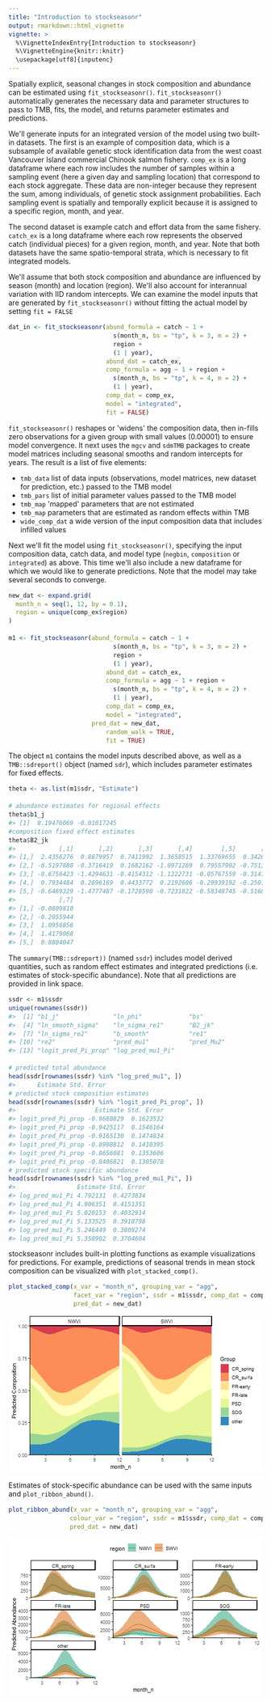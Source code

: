 ```yaml
---
title: "Introduction to stockseasonr"
output: rmarkdown::html_vignette
vignette: >
  %\VignetteIndexEntry{Introduction to stockseasonr}
  %\VignetteEngine{knitr::knitr}
  \usepackage[utf8]{inputenc}
---
```






Spatially explicit, seasonal changes in stock composition and abundance can be estimated using `fit_stockseasonr()`. `fit_stockseasonr()` automatically generates the necessary data and parameter structures to pass to TMB, fits, the model, and returns parameter estimates and predictions.

We'll generate inputs for an integrated version of the model using two built-in datasets. The first is an example of composition data, which is a subsample of available genetic stock identification data from the west coast Vancouver Island commercial Chinook salmon fishery. `comp_ex` is a long dataframe where each row includes the number of samples within a sampling event (here a given day and sampling location) that correspond to each stock aggregate. These data are non-integer because they represent the sum, among individuals, of genetic stock assignment probabilities. Each sampling event is spatially and temporally explicit because it is assigned to a specific region, month, and year.

The second dataset is example catch and effort data from the same fishery. `catch_ex` is a long dataframe where each row represents the observed catch (individual pieces) for a given region, month, and year. Note that both datasets have the same spatio-temporal strata, which is necessary to fit integrated models.

We'll assume that both stock composition and abundance are influenced by season (month) and location (region). We'll also account for interannual variation with IID random intercepts. We can examine the model inputs that are generated by `fit_stockseasonr()` without fitting the actual model by setting `fit = FALSE`


```r
dat_in <- fit_stockseasonr(abund_formula = catch ~ 1 +
                             s(month_n, bs = "tp", k = 3, m = 2) +
                             region +
                             (1 | year),
                           abund_dat = catch_ex,
                           comp_formula = agg ~ 1 + region +
                             s(month_n, bs = "tp", k = 4, m = 2) +
                             (1 | year),
                           comp_dat = comp_ex,
                           model = "integrated",
                           fit = FALSE)
```

`fit_stockseasonr()` reshapes or 'widens' the composition data, then in-fills zero observations for a given group with small values (0.00001) to ensure model convergence. It next uses the `mgcv` and `sdmTMB` packages to create model matrices including seasonal smooths and random intercepts for years. The result is a list of five elements:

- `tmb_data` list of data inputs (observations, model matrices, new dataset for prediction, etc.) passed to the TMB model
- `tmb_pars` list of initial parameter values passed to the TMB model
- `tmb_map` 'mapped' parameters that are not estimated
- `tmb_map` parameters that are estimated as random effects within TMB
- `wide_comp_dat` a wide version of the input composition data that includes infilled values

Next we'll fit the model using `fit_stockseasonr()`, specifying the input composition data, catch data, and model type (`negbin`, `composition` or `integrated`) as above. This time we'll also include a new dataframe for which we would like to generate predictions. Note that the model may take several seconds to converge.



```r
new_dat <- expand.grid(
  month_n = seq(1, 12, by = 0.1),
  region = unique(comp_ex$region)
)

m1 <- fit_stockseasonr(abund_formula = catch ~ 1 +
                             s(month_n, bs = "tp", k = 3, m = 2) +
                             region +
                             (1 | year),
                           abund_dat = catch_ex,
                           comp_formula = agg ~ 1 + region +
                             s(month_n, bs = "tp", k = 4, m = 2) +
                             (1 | year),
                           comp_dat = comp_ex,
                           model = "integrated",
                       pred_dat = new_dat,
                           random_walk = TRUE,
                           fit = TRUE)
```

The object `m1` contains the model inputs described above, as well as a `TMB::sdreport()` object (named `sdr`), which includes parameter estimates for fixed effects.


```r
theta <- as.list(m1$sdr, "Estimate")

# abundance estimates for regional effects
theta$b1_j
#> [1]  8.19476069 -0.01017245
#composition fixed effect estimates
theta$B2_jk
#>            [,1]       [,2]       [,3]       [,4]        [,5]       [,6]
#> [1,]  2.4356276  0.8879957  0.7411992  1.3658515  1.33769655  0.3426505
#> [2,] -0.5197888 -0.3716419  0.1682162 -1.0971269  0.79557902 -0.7513375
#> [3,] -0.6756423 -1.4294631 -0.4154312 -1.1222731 -0.05767559 -0.3147967
#> [4,]  0.7934484  0.2896169  0.4433772  0.2192606 -0.29939192 -0.2501454
#> [5,] -0.6469329 -1.4777487 -0.1728590 -0.7231822 -0.58348745 -0.5168965
#>            [,7]
#> [1,] -0.0809810
#> [2,] -0.2055944
#> [3,]  1.0956856
#> [4,]  1.4179068
#> [5,]  0.8804047
```

The `summary(TMB::sdreport))` (named `ssdr`) includes model derived quantities, such as random effect estimates and integrated predictions (i.e. estimates of stock-specific abundance). Note that all predictions are provided in link space.


```r
ssdr <- m1$ssdr
unique(rownames(ssdr))
#>  [1] "b1_j"               "ln_phi"             "bs"                
#>  [4] "ln_smooth_sigma"    "ln_sigma_re1"       "B2_jk"             
#>  [7] "ln_sigma_re2"       "b_smooth"           "re1"               
#> [10] "re2"                "pred_mu1"           "pred_Mu2"          
#> [13] "logit_pred_Pi_prop" "log_pred_mu1_Pi"

# predicted total abundance
head(ssdr[rownames(ssdr) %in% "log_pred_mu1", ])
#>      Estimate Std. Error
# predicted stock composition estimates
head(ssdr[rownames(ssdr) %in% "logit_pred_Pi_prop", ])
#>                      Estimate Std. Error
#> logit_pred_Pi_prop -0.9688829  0.1623532
#> logit_pred_Pi_prop -0.9425117  0.1546164
#> logit_pred_Pi_prop -0.9165130  0.1474834
#> logit_pred_Pi_prop -0.8908812  0.1410395
#> logit_pred_Pi_prop -0.8656081  0.1353606
#> logit_pred_Pi_prop -0.8406821  0.1305078
# predicted stock specific abundance
head(ssdr[rownames(ssdr) %in% "log_pred_mu1_Pi", ])
#>                 Estimate Std. Error
#> log_pred_mu1_Pi 4.792131  0.4273834
#> log_pred_mu1_Pi 4.906351  0.4151351
#> log_pred_mu1_Pi 5.020153  0.4032914
#> log_pred_mu1_Pi 5.133525  0.3918798
#> log_pred_mu1_Pi 5.246449  0.3809274
#> log_pred_mu1_Pi 5.358902  0.3704604
```

stockseasonr includes built-in plotting functions as example visualizations for predictions. For example, predictions of seasonal trends in mean stock composition can be visualized with `plot_stacked_comp()`.


```r
plot_stacked_comp(x_var = "month_n", grouping_var = "agg", 
                  facet_var = "region", ssdr = m1$ssdr, comp_dat = comp_ex,
                  pred_dat = new_dat)
```

![plot of chunk unnamed-chunk-5](figure/unnamed-chunk-5-1.png)

Estimates of stock-specific abundance can be used with the same inputs and `plot_ribbon_abund()`.


```r
plot_ribbon_abund(x_var = "month_n", grouping_var = "agg", 
                 colour_var = "region", ssdr = m1$ssdr, comp_dat = comp_ex,
                 pred_dat = new_dat)
```

![plot of chunk unnamed-chunk-6](figure/unnamed-chunk-6-1.png)

